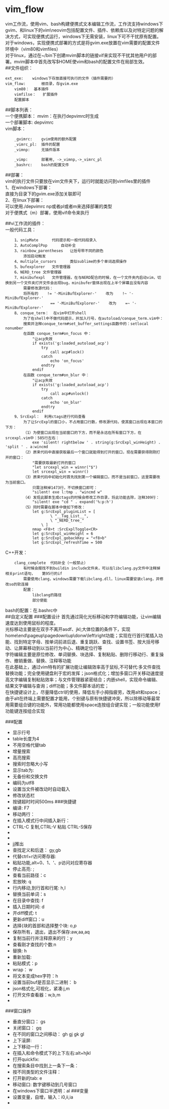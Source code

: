 ﻿vim_flow
==========

vim工作流，使用vim、bash构建便携式文本编辑工作流，工作流支持windows下gvim、和linux下的vim\neovim包括配置文件、插件、依赖库以及对特定问题的解决方式，可实现便携式运行，windows下无需安装，linux下可不干扰原有配置。  
对于windows，实现便携式部署的方式是将gvim.exe放置在vim需要的配置文件环境中（vim80和vimfiles）  
对于linux，通过在~/bin下创建mvim脚本的链接vif来实现不干扰其他用户的部署。mvim脚本中首先改写$HOME使vim和bash的配置文件在局部生效。  
##文件组织：  
```text
ext_exe:	windows下存放直接可执行的文件（插件需要的）
vim_flow:		根目录，存gvim.exe
	vim80：	基本插件
	vimfilse：	扩展插件
	配置脚本
```
##脚本列表：  
一个便携脚本：	mvim：在执行depvimrc时生成  
一个部署脚本:	depvimrc  
vim脚本：  
```text
	_gvimrc:	gvim使用的额外配置
	_vimrc_pl:	插件的配置
	_vimnp:		无插件版本
	
	_vimp:		部署用, ->_vimnp,->_vimrc_pl
	_bashrc:	bash的配置文件
```
##部署：  
	vim的执行文件只要放在vim文件夹下，运行时就能访问到vimfiles里的插件  
1、在windows下部署：  
	直接为目录下的gvim.exe添加关联即可  
2、在linux下部署：  
	可以使用./depvimrc np或者pl或者m来选择部署的类型  
	对于便携式（m）部署，使用vif命令来执行  

##vi工作流的插件：  
一般代码工具：  
```text
	1、snipMate		代码提示和一般代码段录入
	2、AutoComplPop		自动补全
	3、rainbow_parentheses	让括号带不同的颜色
		添加启动触发
	4、multiple_cursors		类似sublime的多个单词选择操作
	5、bufexplorer	文件管理器
	6、NERD_tree	文件管理器
	7、minibufexpl	文件管理器，在与NERD配合的时候，在一个文件夹内启动vim，切换到另一个文件夹打开文件会出现bug，minibufer窗体出现在上半个屏幕且没有内容
		需要修改源代码：
		将所有的    != '-MiniBufExplorer-'    改为    !~ '-MiniBufExplorer-'
					== '-MiniBufExplorer-'    改为    =~ '-MiniBufExplorer-'
	8、conque_term：	在vim中打开shell
		为了在shell中不做代码提示，并加入行号，在autoload/conque_term.vim中：
		搜索并注释conque_term#set_buffer_settings函数中的：setlocal nonumber
		在函数 conque_term#on_focus 中：
			"让acp失效
			if exists('g:loaded_autoload_acp')
				try
					call acp#lock()
				catch
					echo 'on_focus'
				endtry
			endif
		在函数 conque_term#on_blur 中：
			"让acp失效
			if exists('g:loaded_autoload_acp')
				try
					call acp#unlock()
				catch
					echo 'on_blur'
				endtry
			endif
	9、SrcExpl：	利用ctags进行代码查看
		为了让SrcExpl的窗口小，不占用窗口行数，修改源代码，使其窗口出现在本窗口的下方：
		（1）为使窗口出现在当前窗口的下方，而不是永远在所有窗口下方，在srcexpl.vim中：585行左右：
			exe 'silent! rightbelow ' . string(g:SrcExpl_winHeight) . 'split ' . a:wincmd
		（2）原来代码中直接获取最后一个窗口就能得到打开的窗口，现在需要获得刚刚打开的窗口：
			"需要获取最新打开的窗口
			"let srcexpl_win = winnr("$")
			let srcexpl_win = winnr()
		（3）原来代码中初始化时首先找到第一个编辑窗口，而不是当前窗口，这里需要改为当前窗口。
			只需注释掉1473行，不切换窗口即可：
		    "silent! exe l:tmp . "wincmd w"
		（4）发现此脚本生成ctags的时候会修改工作目录，将此功能去除，注释309行：
			"silent! exe "cd " . expand('%:p:h')
		（5）同时需要在脚本中做如下修改：
			let g:SrcExpl_pluginList = [
			        \ "__Tag_List__",
			        \ "_NERD_tree_"
			    \ ]
			nmap <F8>t :SrcExplToggle<CR>
			let g:SrcExpl_winHeight = 6
			let g:SrcExpl_gobackKey = "<f8>b"
			let g:SrcExpl_refreshTime = 500
```
C++开发：  
```text
	clang_complete	代码补全（一般禁止）
		有时候会报找不到buildin include文件夹，可以在libclang.py文件中注释掉相关print语句，	第95行的if
		需要使用clang，windows需要下载libclang.dll，linux需要安装clang，并修改so的软连接
		配置：
			libclang的路径
			部分使能
```

bash的配置：在.bashrc中  
##自定义配置
###配置设计
首先通过简化光标移动和字符编辑功能，让vim编辑速度达到使用鼠标的程度。  
光标移动主要是在双手不离开asdf、jkl;大体位置的条件下，实现home\end\pageup\pagedown\up\donw\left\right功能；实现在行首行尾插入功能、找到特定字母、按单词前进后退、重复跳跃、查找、设置书签、按大括号移动、让屏幕移动到以当前行为中心、精确定位行等  
字符编辑主要是原位修改、单词替换、块选择、复制粘贴、删除行移动行、重复操作、撤销重做、替换、注释等功能  
在此基础上，通过vim特有的扩展功能让编辑效率高于鼠标,不可替代:多文件查找替换功能；完全使用键盘利于宏的发挥；json格式化；增加多窗口开关移动速度提高文字编辑复制粘贴效率；与文件管理器紧密结合；内嵌shell，实现命令编辑、结果文字编辑与查询；diff功能；多文件脚本话的宏；  
在快捷键设计上，尽量降低ctrl的使用，降低左手小拇指疲劳，改用alt和space；由于alt在终端上需要配置才能用，个别键与原有快捷键冲突，所以除移动等最常用需要组合键的功能外，常用功能都使用space连按组合键实现；一般功能使用f功能键连按组合实现

###配置
* 显示行号
* table长度为4
* 不用空格代替tab
* 增量搜索
* 高亮搜索
* 搜索时忽略大小写
* 显示tab为:
* 无备份和交换文件
* 编码为utf8
* 设置当文件被改动时自动载入
* 修改状态栏
* 按键超时时间500ms
###快捷键
* 编译: F7
* 移动两行：<C-S-Up> <C-S-Down>
* 在插入模式行中间插入新行：<C-CR>
* CTRL-C 复制,CTRL-V 粘贴 CTRL-S保存
* <C-a> <home>
* <C-e> <end>
* jj推出
* 查找定义和后退： gy,gb
* 代替ctrl+r访问寄存器: <A-r>
* 粘贴功能,alt+0、1、'、p访问对应寄存器
* 停止高亮: <Space>;
* 查看当前路径：<Space>c
* 宏放映: <Space>q
* 行内移动,到行首和行尾: <Space>h,<Space>l
* 替换当前单词：<SPACE>s
* 在目录中查找: <SPACE>f
* 插入日期时间: <SPACE>d
* 开diff模式: <SPACE>t
* 更新diff窗口：<SPACE>u
* 选择{块的首部和选择整个块: <space>o,<space>p
* 保存所有，退出，退出不保存:<space>aw,<space>aa,<space>aq
* 复制当前行并注释原来的行：<space>y
* 查看刚才查找的个数:<space>n
* 替换: <f3>h
* 重新加载: <f5>
* 粘贴模式：<f8>p
* wrap： <f8>w
* 将文本变成hex字符：<f8>h
* 设置当前buf是否显示二进制： <f8>b
* json格式化,可视化，紧凑:<f8>j,<f8>m 
* 打开文件查看器：<SPACE>w,<space><space>b,<space><space>m
* 
###窗口操作
* 垂直分窗口： gs
* 关闭窗口： gq
* 在不同的窗口之间移动： gh gj gk gl
* 上下滚屏: <A-j> <A-k>
* 上下移动一行：<A-h><A-l>
* 在插入和命令模式下的上下左右:alt+hjkl
* 打开quickfix: <A-c>
* 在搜索条目中找到上一条下一条：<A-n><A-p>
* 按不同类型的文件注释：<A-/>
* 打开新的tab: <SPACE>e
* 移动窗口: <space>数字键移动到几号窗口
* 在windows下窗口半透明：<space>al
###变量
* 设置变量，自增，输入：<space>i0,<space>ii,<space>ia
* 
